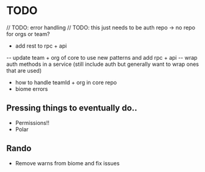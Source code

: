 # TODO

// TODO: error handling
// TODO: this just needs to be auth repo -> no repo for orgs or team?
- add rest to rpc + api


-- update team + org of core to use new patterns and add rpc + api
-- wrap auth methods in a service (still include auth but generally want to wrap ones that are used)

- how to handle teamId + org in core repo
- biome errors

## Pressing things to eventually do..

- Permissions!!
- Polar

## Rando

- Remove warns from biome and fix issues
